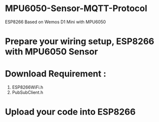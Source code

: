 # MPU6050-Sensor-MQTT-Protocol
ESP8266 Based on Wemos D1 Mini with MPU6050

# Prepare your wiring setup, ESP8266 with MPU6050 Sensor
# Download Requirement :
1. ESP8266WiFi.h
2. PubSubClient.h

# Upload your code into ESP8266
